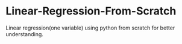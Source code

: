 # Linear-Regression-From-Scratch
Linear regression(one variable) using python from scratch for better understanding. 
